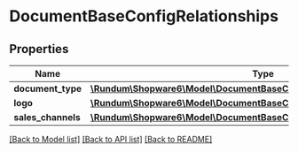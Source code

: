 # DocumentBaseConfigRelationships

## Properties
Name | Type | Description | Notes
------------ | ------------- | ------------- | -------------
**document_type** | [**\Rundum\Shopware6\Model\DocumentBaseConfigRelationshipsDocumentType**](DocumentBaseConfigRelationshipsDocumentType.md) |  | [optional] 
**logo** | [**\Rundum\Shopware6\Model\DocumentBaseConfigRelationshipsLogo**](DocumentBaseConfigRelationshipsLogo.md) |  | [optional] 
**sales_channels** | [**\Rundum\Shopware6\Model\DocumentBaseConfigRelationshipsSalesChannels**](DocumentBaseConfigRelationshipsSalesChannels.md) |  | [optional] 

[[Back to Model list]](../../README.md#documentation-for-models) [[Back to API list]](../../README.md#documentation-for-api-endpoints) [[Back to README]](../../README.md)

